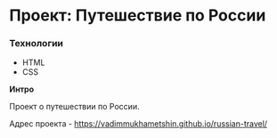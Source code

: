 # Проект: Путешествие по России

###  Технологии

* HTML
* CSS

**Интро**

Проект о путешествии по России.

Адрес проекта - https://vadimmukhametshin.github.io/russian-travel/
